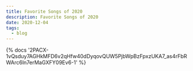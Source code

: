 ```yaml
---
title: Favorite Songs of 2020
description: Favorite Songs of 2020
date: 2020-12-04
tags:
  - blog
---
```

<body style="margin:0">
{% docs '2PACX-1vQsduy7AGHkMFD6v2qHfw40dDyqovQUW5PjbWpBzFpxzUKA7_as4rFbRWArc6ln7erMaGXFY09Ev6-1' %}